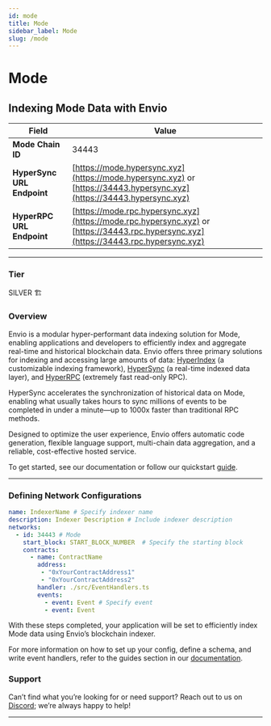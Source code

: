 ```yaml
---
id: mode
title: Mode
sidebar_label: Mode
slug: /mode
---
```


# Mode

## Indexing Mode Data with Envio

| **Field**                     | **Value**                                                                                          |
|-------------------------------|----------------------------------------------------------------------------------------------------|
| **Mode Chain ID**     | 34443                                                                                            |
| **HyperSync URL Endpoint**    | [https://mode.hypersync.xyz](https://mode.hypersync.xyz) or [https://34443.hypersync.xyz](https://34443.hypersync.xyz) |
| **HyperRPC URL Endpoint**     | [https://mode.rpc.hypersync.xyz](https://mode.rpc.hypersync.xyz) or [https://34443.rpc.hypersync.xyz](https://34443.rpc.hypersync.xyz) |

---

### Tier

SILVER 🏗️

### Overview

Envio is a modular hyper-performant data indexing solution for Mode, enabling applications and developers to efficiently index and aggregate real-time and historical blockchain data. Envio offers three primary solutions for indexing and accessing large amounts of data: [HyperIndex](/docs/HyperIndex/overview) (a customizable indexing framework), [HyperSync](/docs/HyperSync/overview) (a real-time indexed data layer), and [HyperRPC](/docs/HyperSync/overview-hyperrpc) (extremely fast read-only RPC).

HyperSync accelerates the synchronization of historical data on Mode, enabling what usually takes hours to sync millions of events to be completed in under a minute—up to 1000x faster than traditional RPC methods.

Designed to optimize the user experience, Envio offers automatic code generation, flexible language support, multi-chain data aggregation, and a reliable, cost-effective hosted service.

To get started, see our documentation or follow our quickstart [guide](/docs/HyperIndex/contract-import).

---

### Defining Network Configurations

```yaml
name: IndexerName # Specify indexer name
description: Indexer Description # Include indexer description
networks:
  - id: 34443 # Mode  
    start_block: START_BLOCK_NUMBER  # Specify the starting block
    contracts:
      - name: ContractName
        address:
         - "0xYourContractAddress1"
         - "0xYourContractAddress2"
        handler: ./src/EventHandlers.ts
        events:
          - event: Event # Specify event
          - event: Event
```

With these steps completed, your application will be set to efficiently index Mode data using Envio’s blockchain indexer.

For more information on how to set up your config, define a schema, and write event handlers, refer to the guides section in our [documentation](/docs/HyperIndex/configuration-file).

### Support

Can’t find what you’re looking for or need support? Reach out to us on [Discord](https://discord.com/invite/Q9qt8gZ2fX); we’re always happy to help!

---
